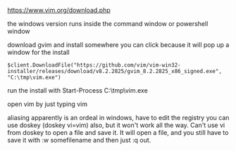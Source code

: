 https://www.vim.org/download.php

the windows version runs inside the command window or powershell window

download gvim and install somewhere you can click because it will pop up a window for the install

```
$client.DownloadFile("https://github.com/vim/vim-win32-installer/releases/download/v8.2.2825/gvim_8.2.2825_x86_signed.exe", "C:\tmp\vim.exe")
```

run the install with
Start-Process C:\tmp\vim.exe

open vim by just typing vim

aliasing apparently is an ordeal in windows, have to edit the registry
you can use doskey (doskey vi=vim) also, but it won't work all the way.  Can't use vi from doskey to open a file and save it.  It will open a file, and you still have to save it with :w somefilename and then just :q out.
